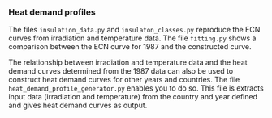 ### Heat demand profiles

The files `insulation_data.py` and `insulaton_classes.py` reproduce the ECN curves from irradiation and temperature data. The file `fitting.py` shows a comparison between the ECN curve for 1987 and the constructed curve. 

The relationship between irradiation and temperature data and the heat demand curves determined from the 1987 data can also be used to construct heat demand curves for other years and countries. The file `heat_demand_profile_generator.py` enables you to do so. This file is extracts input data (irradiation and temperature) from the country and year defined and gives heat demand curves as output. 
